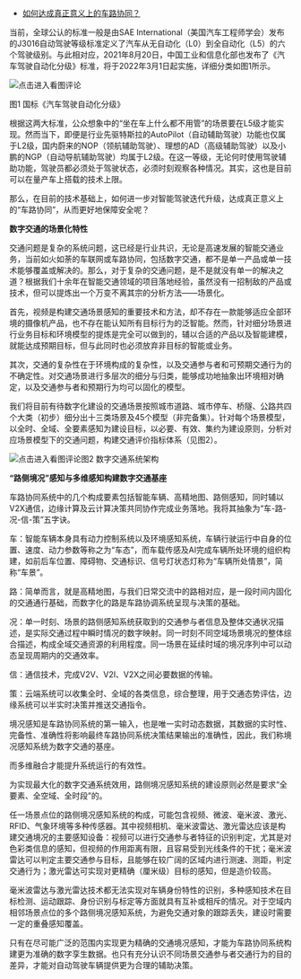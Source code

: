 - [如何达成真正意义上的车路协同？](https://www.sohu.com/a/498498225_128794)

当前，全球公认的标准一般是由SAE  International（美国汽车工程师学会）发布的J3016自动驾驶等级标准定义了汽车从无自动化（L0）到全自动化（L5）的六个驾驶级别。与此相对应，2021年8月20日，中国工业和信息化部也发布了《汽车驾驶自动化分级》标准，将于2022年3月1日起实施，详细分类如图1所示。

![点击进入看图评论](https://p8.itc.cn/images01/20211101/c69fd709496147cb80cad52651cb46a1.jpeg)

图1 国标《汽车驾驶自动化分级》

根据这两大标准，公众想象中的“坐在车上什么都不用管”的场景要在L5级才能实现。然而当下，即便是行业先驱特斯拉的AutoPilot（自动辅助驾驶）功能也仅属于L2级，国内蔚来的NOP（领航辅助驾驶）、理想的AD（高级辅助驾驶）以及小鹏的NGP（自动导航辅助驾驶）均属于L2级。在这一等级，无论何时使用驾驶辅助功能，驾驶员都必须处于驾驶状态，必须时刻观察各种情况。其实，这也是目前可以在量产车上搭载的技术上限。

那么，在目前的技术基础上，如何进一步对智能驾驶迭代升级，达成真正意义上的“车路协同”，从而更好地保障安全呢？

**数字交通的场景化特性**

交通问题是复杂的系统问题，这已经是行业共识，无论是高速发展的智能交通业务，当前如火如荼的车联网或车路协同，包括数字交通，都不是单一产品或单一技术能够覆盖或解决的。那么，对于复杂的交通问题，是不是就没有单一的解决之道？根据我们十余年在智能交通领域的项目落地经验，虽然没有一招制敌的产品或技术，但可以提炼出一个万变不离其宗的分析方法——场景化。

首先，视频是构建交通场景感知的重要技术和方法，却不存在一款能够适应全部环境的摄像机产品，也不存在能认知所有目标行为的泛智能。然而，针对细分场景进行业务目标和环境模型的提炼是完全可以做到的，辅以合适的产品以及智能建模，就能达成预期目标，但与此同时也必须放弃非目标的智能或业务。

其次，交通的复杂性在于环境构成的复杂性，以及交通参与者和可预期交通行为的不确定性。对交通场景进行多层次的细分与归类，能够成功地抽象出环境相对确定，以及交通参与者和预期行为均可以固化的模型。

我们将目前有待数字化建设的交通场景按照城市道路、城市停车、桥隧、公路共四个大类（初步）细分出十三类场景及45个模型（非完备集）。针对每个场景模型，以全时、全域、全要素感知为建设目标，以必要、有效、集约为建设原则，分析对应场景模型下的交通问题，构建交通评价指标体系（见图2）。

![点击进入看图评论](https://p1.itc.cn/images01/20211101/35415fd094f94559a140cf332aa84988.jpeg)图2 数字交通系统架构

**“路侧境况”感知与多维感知构建数字交通基座**

车路协同系统中的几个构成要素包括智能车辆、高精地图、路侧感知，同时辅以V2X通信，边缘计算及云计算决策共同协作完成业务落地。我将其抽象为“车-路-况-信-策”五字诀。

车：智能车辆本身具有动力控制系统以及环境感知系统，车辆行驶运行中自身的位置、速度、动力参数等称之为“车态”，而车载传感及AI完成车辆所处环境的组织构建，如前后车位置、障碍物、交通标识、信号灯状态灯称为“车辆所处情景”，简称“车景”。

路：简单而言，就是高精地图，与我们日常交流中的路相对应，是一段时间内固化的交通通行基础，而数字化的路是车路协调系统呈现与决策的基础。

况：单一时刻、场景的路侧感知系统获取到的交通参与者信息及整体交通状况描述，是实际交通过程中瞬时情况的数字映射。同一时刻不同空域场景境况的整体综合描述，构成全域交通资源的利用程度。同一场景在延续时域的境况序列中可以动态呈现周期内的交通效率。

信：通信技术，完成V2V、V2I、V2X之间必要数据的传输。

策：云端系统可以收集全时、全域的各类信息，综合整理，用于交通态势评估，边缘系统可以半实时决策并推送交通指令。

境况感知是车路协同系统的第一输入，也是唯一实时动态数据，其数据的实时性、完备性、准确性将影响最终车路协同系统决策结果输出的准确性，因此，我们称境况感知系统为数字交通的基座。

而多维融合才能提升系统运行的有效性。

为实现最大化的数字交通系统效用，路侧境况感知系统的建设原则必然是要求“全要素、全空域、全时段”的。

任一场景点位的路侧境况感知系统的构成，可能包含视频、微波、毫米波、激光、RFID、气象环境等多种传感器。其中视频相机、毫米波雷达、激光雷达应该是构建交通境况的主要感知设备：视频可以进行交通参与者特征的识别判定，尤其是对色彩类信息的感知，但视频的作用距离有限，且容易受到光线条件的干扰；毫米波雷达可以判定主要交通参与目标，且能够在较广阔的区域内进行测速、测距，判定交通行为；激光雷达可实现对更精确（厘米级）目标的感知，但是造价较高。

毫米波雷达与激光雷达技术都无法实现对车辆身份特性的识别，多种感知技术在目标检测、运动跟踪、身份识别与标定等方面就具有互补或相斥的情况。对于空域内相邻场景点位的多个路侧境况感知系统，为避免交通对象的跟踪丢失，建设时需要一定的重叠感知覆盖。

只有在尽可能广泛的范围内实现更为精确的交通境况感知，才能为车路协同系统构建更为准确的数字孪生数据。也只有充分认识不同场景交通参与者交通行为的目的差异，才能对自动驾驶车辆提供更为合理的辅助决策。